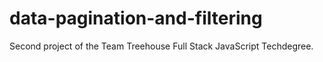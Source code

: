 # data-pagination-and-filtering
Second project of the Team Treehouse Full Stack JavaScript Techdegree.
